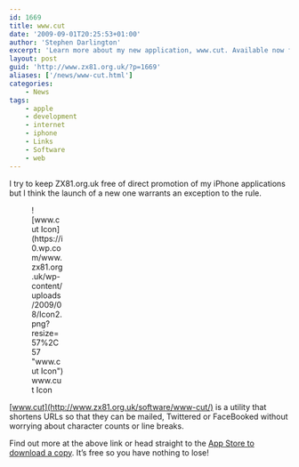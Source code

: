 ```yaml
---
id: 1669
title: www.cut
date: '2009-09-01T20:25:53+01:00'
author: 'Stephen Darlington'
excerpt: 'Learn more about my new application, www.cut. Available now for iPhone and iPod touch.'
layout: post
guid: 'http://www.zx81.org.uk/?p=1669'
aliases: ['/news/www-cut.html']
categories:
    - News
tags:
    - apple
    - development
    - internet
    - iphone
    - Links
    - Software
    - web
---
```


I try to keep ZX81.org.uk free of direct promotion of my iPhone applications but I think the launch of a new one warrants an exception to the rule.

<figure aria-describedby="caption-attachment-1660" class="wp-caption aligncenter" id="attachment_1660" style="width: 57px">![www.cut Icon](https://i0.wp.com/www.zx81.org.uk/wp-content/uploads/2009/08/Icon2.png?resize=57%2C57 "www.cut Icon")<figcaption class="wp-caption-text" id="caption-attachment-1660">www.cut Icon</figcaption></figure>

[www.cut](http://www.zx81.org.uk/software/www-cut/) is a utility that shortens URLs so that they can be mailed, Twittered or FaceBooked without worrying about character counts or line breaks.

Find out more at the above link or head straight to the [App Store to download a copy](http://itunes.apple.com/WebObjects/MZStore.woa/wa/viewSoftware?id=327825080&mt=8). It’s free so you have nothing to lose!